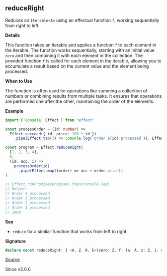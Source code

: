 ## reduceRight

Reduces an `Iterable<A>` using an effectual function `f`, working
sequentially from right to left.

**Details**

This function takes an iterable and applies a function `f` to each element in
the iterable. The function works sequentially, starting with an initial value
`zero` and then combining it with each element in the collection. The
provided function `f` is called for each element in the iterable, allowing
you to accumulate a result based on the current value and the element being
processed.

**When to Use**

The function is often used for operations like summing a collection of
numbers or combining results from multiple tasks. It ensures that operations
are performed one after the other, maintaining the order of the elements.

**Example**

```ts
import { Console, Effect } from "effect"

const processOrder = (id: number) =>
  Effect.succeed({ id, price: 100 * id })
    .pipe(Effect.tap(() => Console.log(`Order ${id} processed`)), Effect.delay(500 - (id * 100)))

const program = Effect.reduceRight(
  [1, 2, 3, 4],
  0,
  (id, acc, i) =>
    processOrder(id)
      .pipe(Effect.map((order) => acc + order.price))
)

// Effect.runPromise(program).then(console.log)
// Output:
// Order 4 processed
// Order 3 processed
// Order 2 processed
// Order 1 processed
// 1000
```

**See**

- `reduce` for a similar function that works from left to right.

**Signature**

```ts
declare const reduceRight: { <A, Z, R, E>(zero: Z, f: (a: A, z: Z, i: number) => Effect<Z, E, R>): (elements: Iterable<A>) => Effect<Z, E, R>; <A, Z, R, E>(elements: Iterable<A>, zero: Z, f: (a: A, z: Z, i: number) => Effect<Z, E, R>): Effect<Z, E, R>; }
```

[Source](https://github.com/Effect-TS/effect/tree/main/packages/effect/src/Effect.ts#L1936)

Since v2.0.0